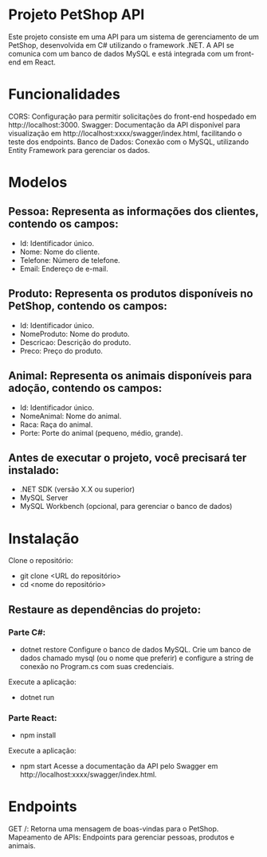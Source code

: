 # Projeto PetShop API
Este projeto consiste em uma API para um sistema de gerenciamento de um PetShop, desenvolvida em C# utilizando o framework .NET. A API se comunica com um banco de dados MySQL e está integrada com um front-end em React.

# Funcionalidades
CORS: Configuração para permitir solicitações do front-end hospedado em http://localhost:3000.
Swagger: Documentação da API disponível para visualização em http://localhost:xxxx/swagger/index.html, facilitando o teste dos endpoints.
Banco de Dados: Conexão com o MySQL, utilizando Entity Framework para gerenciar os dados.

# Modelos
## Pessoa: Representa as informações dos clientes, contendo os campos:
- Id: Identificador único.
- Nome: Nome do cliente.
- Telefone: Número de telefone.
- Email: Endereço de e-mail.

## Produto: Representa os produtos disponíveis no PetShop, contendo os campos:
- Id: Identificador único.
- NomeProduto: Nome do produto.
- Descricao: Descrição do produto.
- Preco: Preço do produto.

## Animal: Representa os animais disponíveis para adoção, contendo os campos:
- Id: Identificador único.
- NomeAnimal: Nome do animal.
- Raca: Raça do animal.
- Porte: Porte do animal (pequeno, médio, grande).

## Antes de executar o projeto, você precisará ter instalado:
- .NET SDK (versão X.X ou superior)
- MySQL Server
- MySQL Workbench (opcional, para gerenciar o banco de dados)

# Instalação

Clone o repositório:
- git clone <URL do repositório>
- cd <nome do repositório>

## Restaure as dependências do projeto:
### Parte C#:
- dotnet restore
Configure o banco de dados MySQL. Crie um banco de dados chamado mysql (ou o nome que preferir) e configure a string de conexão no Program.cs com suas credenciais.

Execute a aplicação:
- dotnet run

### Parte React:
- npm install

Execute a aplicação:
- npm start
Acesse a documentação da API pelo Swagger em http://localhost:xxxx/swagger/index.html.

# Endpoints
GET /: Retorna uma mensagem de boas-vindas para o PetShop.
Mapeamento de APIs: Endpoints para gerenciar pessoas, produtos e animais.
